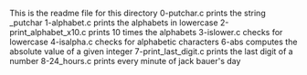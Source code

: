 This is the readme file for this directory
0-putchar.c prints the string _putchar
1-alphabet.c prints the alphabets in lowercase
2-print_alphabet_x10.c prints 10 times the alphabets
3-islower.c checks for lowercase
4-isalpha.c checks for alphabetic characters
6-abs computes the absolute value of a given integer
7-print_last_digit.c prints the last digit of a number
8-24_hours.c prints every minute of jack bauer's day
